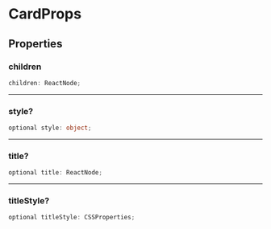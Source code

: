 # CardProps

## Properties

### children

```ts
children: ReactNode;
```

***

### style?

```ts
optional style: object;
```

***

### title?

```ts
optional title: ReactNode;
```

***

### titleStyle?

```ts
optional titleStyle: CSSProperties;
```
